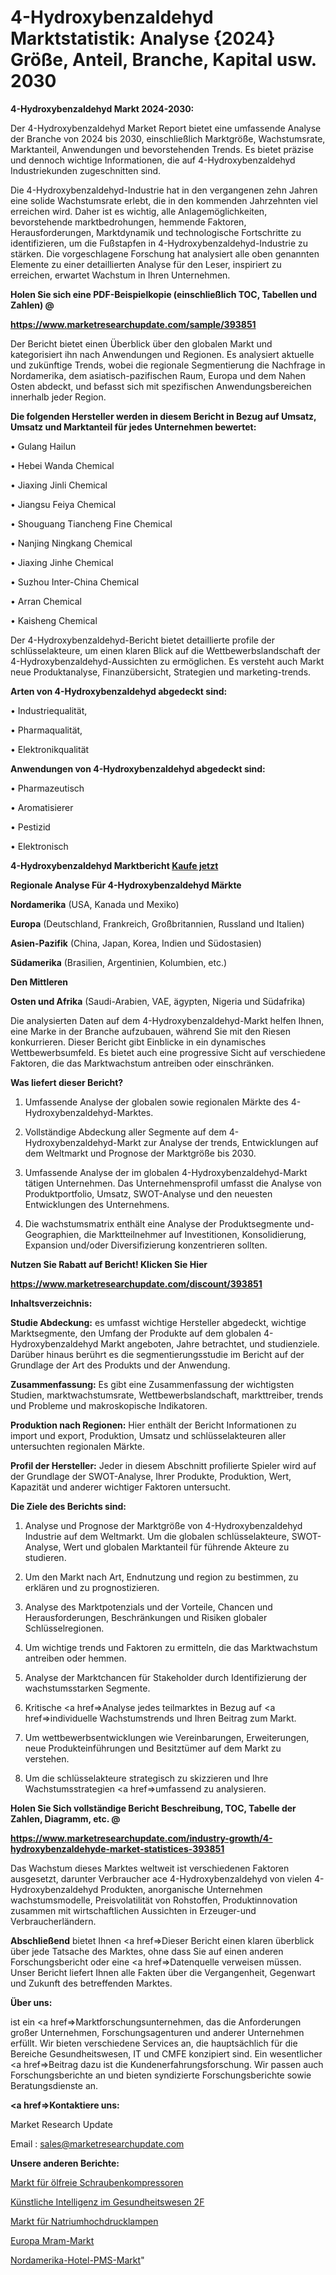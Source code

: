 # 4-Hydroxybenzaldehyd Marktstatistik: Analyse {2024} Größe, Anteil, Branche, Kapital usw. 2030

<strong>4-Hydroxybenzaldehyd Markt 2024-2030:</strong>

Der 4-Hydroxybenzaldehyd Market Report bietet eine umfassende Analyse der Branche von 2024 bis 2030, einschließlich Marktgröße, Wachstumsrate, Marktanteil, Anwendungen und bevorstehenden Trends. Es bietet präzise und dennoch wichtige Informationen, die auf 4-Hydroxybenzaldehyd Industriekunden zugeschnitten sind.

Die 4-Hydroxybenzaldehyd-Industrie hat in den vergangenen zehn Jahren eine solide Wachstumsrate erlebt, die in den kommenden Jahrzehnten viel erreichen wird. Daher ist es wichtig, alle Anlagemöglichkeiten, bevorstehende marktbedrohungen, hemmende Faktoren, Herausforderungen, Marktdynamik und technologische Fortschritte zu identifizieren, um die Fußstapfen in 4-Hydroxybenzaldehyd-Industrie zu stärken. Die vorgeschlagene Forschung hat analysiert alle oben genannten Elemente zu einer detaillierten Analyse für den Leser, inspiriert zu erreichen, erwartet Wachstum in Ihren Unternehmen.



<strong>Holen Sie sich eine PDF-Beispielkopie (einschließlich TOC, Tabellen und Zahlen) @
</strong>

<strong><a href=https://www.marketresearchupdate.com/sample/393851>

<strong>https://www.marketresearchupdate.com/sample/393851</u></font></a></strong></strong>

Der Bericht bietet einen Überblick über den globalen Markt und kategorisiert ihn nach Anwendungen und Regionen. Es analysiert aktuelle und zukünftige Trends, wobei die regionale Segmentierung die Nachfrage in Nordamerika, dem asiatisch-pazifischen Raum, Europa und dem Nahen Osten abdeckt, und befasst sich mit spezifischen Anwendungsbereichen innerhalb jeder Region.



<strong>Die folgenden Hersteller werden in diesem Bericht in Bezug auf Umsatz, Umsatz und Marktanteil für jedes Unternehmen bewertet:</strong>

• Gulang Hailun

• Hebei Wanda Chemical

• Jiaxing Jinli Chemical

• Jiangsu Feiya Chemical

• Shouguang Tiancheng Fine Chemical

• Nanjing Ningkang Chemical

• Jiaxing Jinhe Chemical

• Suzhou Inter-China Chemical

• Arran Chemical

• Kaisheng Chemical

Der 4-Hydroxybenzaldehyd-Bericht bietet detaillierte profile der schlüsselakteure, um einen klaren Blick auf die Wettbewerbslandschaft der 4-Hydroxybenzaldehyd-Aussichten zu ermöglichen. Es versteht auch Markt neue Produktanalyse, Finanzübersicht, Strategien und marketing-trends.



<strong>Arten von 4-Hydroxybenzaldehyd abgedeckt sind:</strong>

• Industriequalität,

• Pharmaqualität,

• Elektronikqualität



<strong>Anwendungen von 4-Hydroxybenzaldehyd abgedeckt sind:</strong>

• Pharmazeutisch

• Aromatisierer

• Pestizid

• Elektronisch



<strong>4-Hydroxybenzaldehyd Marktbericht <a href=https://www.marketresearchupdate.com/buynow/393851>Kaufe jetzt</a></strong>



<strong>Regionale Analyse Für 4-Hydroxybenzaldehyd Märkte</strong>



<strong>Nordamerika</strong> (USA, Kanada und Mexiko)



<strong>Europa</strong> (Deutschland, Frankreich, Großbritannien, Russland und Italien)



<strong>Asien-Pazifik</strong> (China, Japan, Korea, Indien und Südostasien)



<strong>Südamerika</strong> (Brasilien, Argentinien, Kolumbien, etc.)



<strong>Den Mittleren</strong> 

<strong>Osten und Afrika</strong> (Saudi-Arabien, VAE, ägypten, Nigeria und Südafrika)

Die analysierten Daten auf dem 4-Hydroxybenzaldehyd-Markt helfen Ihnen, eine Marke in der Branche aufzubauen, während Sie mit den Riesen konkurrieren. Dieser Bericht gibt Einblicke in ein dynamisches Wettbewerbsumfeld. Es bietet auch eine progressive Sicht auf verschiedene Faktoren, die das Marktwachstum antreiben oder einschränken.



<strong>Was liefert dieser Bericht?</strong>

1. Umfassende Analyse der globalen sowie regionalen Märkte des 4-Hydroxybenzaldehyd-Marktes.

2. Vollständige Abdeckung aller Segmente auf dem 4-Hydroxybenzaldehyd-Markt zur Analyse der trends, Entwicklungen auf dem Weltmarkt und Prognose der Marktgröße bis 2030.

3. Umfassende Analyse der im globalen 4-Hydroxybenzaldehyd-Markt tätigen Unternehmen. Das Unternehmensprofil umfasst die Analyse von Produktportfolio, Umsatz, SWOT-Analyse und den neuesten Entwicklungen des Unternehmens.

4. Die wachstumsmatrix enthält eine Analyse der Produktsegmente und-Geographien, die Marktteilnehmer auf Investitionen, Konsolidierung, Expansion und/oder Diversifizierung konzentrieren sollten.



<strong>Nutzen Sie Rabatt auf Bericht! Klicken Sie Hier
</strong>

<strong><a href=https://www.marketresearchupdate.com/discount/393851>https://www.marketresearchupdate.com/discount/393851</b></u></font></strong></a>



<strong>Inhaltsverzeichnis:</strong>



<strong>Studie Abdeckung:</strong> es umfasst wichtige Hersteller abgedeckt, wichtige Marktsegmente, den Umfang der Produkte auf dem globalen 4-Hydroxybenzaldehyd Markt angeboten, Jahre betrachtet, und studienziele. Darüber hinaus berührt es die segmentierungsstudie im Bericht auf der Grundlage der Art des Produkts und der Anwendung.



<strong>Zusammenfassung:</strong> Es gibt eine Zusammenfassung der wichtigsten Studien, marktwachstumsrate, Wettbewerbslandschaft, markttreiber, trends und Probleme und makroskopische Indikatoren.



<strong>Produktion nach Regionen:</strong> Hier enthält der Bericht Informationen zu import und export, Produktion, Umsatz und schlüsselakteuren aller untersuchten regionalen Märkte.



<strong>Profil der Hersteller:</strong> Jeder in diesem Abschnitt profilierte Spieler wird auf der Grundlage der SWOT-Analyse, Ihrer Produkte, Produktion, Wert, Kapazität und anderer wichtiger Faktoren untersucht.



<strong>Die Ziele des Berichts sind:</strong>

1) Analyse und Prognose der Marktgröße von 4-Hydroxybenzaldehyd Industrie auf dem Weltmarkt.
Um die globalen schlüsselakteure, SWOT-Analyse, Wert und globalen Marktanteil für führende Akteure zu studieren.

2) Um den Markt nach Art, Endnutzung und region zu bestimmen, zu erklären und zu prognostizieren.

3) Analyse des Marktpotenzials und der Vorteile, Chancen und Herausforderungen, Beschränkungen und Risiken globaler Schlüsselregionen.

4) Um wichtige trends und Faktoren zu ermitteln, die das Marktwachstum antreiben oder hemmen.

5) Analyse der Marktchancen für Stakeholder durch Identifizierung der wachstumsstarken Segmente.

6) Kritische <a href=>Analyse</a> jedes teilmarktes in Bezug auf <a href=>individuelle</a> Wachstumstrends und Ihren Beitrag zum Markt.

7) Um wettbewerbsentwicklungen wie Vereinbarungen, Erweiterungen, neue Produkteinführungen und Besitztümer auf dem Markt zu verstehen.

8) Um die schlüsselakteure strategisch zu skizzieren und Ihre Wachstumsstrategien <a href=>umfassend</a> zu analysieren.



<strong>Holen Sie Sich vollständige Bericht Beschreibung, TOC, Tabelle der Zahlen, Diagramm, etc. @ </strong>

<strong><a href=https://www.marketresearchupdate.com/industry-growth/4-hydroxybenzaldehyde-market-statistices-393851>https://www.marketresearchupdate.com/industry-growth/4-hydroxybenzaldehyde-market-statistices-393851</a></font></strong>

Das Wachstum dieses Marktes weltweit ist verschiedenen Faktoren ausgesetzt, darunter Verbraucher ace 4-Hydroxybenzaldehyd von vielen 4-Hydroxybenzaldehyd Produkten, anorganische Unternehmen wachstumsmodelle, Preisvolatilität von Rohstoffen, Produktinnovation zusammen mit wirtschaftlichen Aussichten in Erzeuger-und Verbraucherländern.



<strong>Abschließend</strong> bietet Ihnen <a href=>Dieser</a> Bericht einen klaren überblick über jede Tatsache des Marktes, ohne dass Sie auf einen anderen Forschungsbericht oder eine <a href=>Datenquelle</a> verweisen müssen. Unser Bericht liefert Ihnen alle Fakten über die Vergangenheit, Gegenwart und Zukunft des betreffenden Marktes.



<strong>Über uns:</strong>

 ist ein <a href=>Marktfors</a>chungsunternehmen, das die Anforderungen großer Unternehmen, Forschungsagenturen und anderer Unternehmen erfüllt. Wir bieten verschiedene Services an, die hauptsächlich für die Bereiche Gesundheitswesen, IT und CMFE konzipiert sind. Ein wesentlicher <a href=>Beitrag</a> dazu ist die Kundenerfahrungsforschung. Wir passen auch Forschungsberichte an und bieten syndizierte Forschungsberichte sowie Beratungsdienste an.



<strong><a href=>Kontaktiere uns:</a></strong>

Market Research Update

Email : sales@marketresearchupdate.com



<strong>Unsere anderen Berichte:</strong>

<a href=https://www.linkedin.com/pulse/oil-free-rotary-screw-compressors-market-analyzing>Markt für ölfreie Schraubenkompressoren</a>

<a href=https://www.linkedin.com/pulse/artificial-intelligence-healthcare-applications-2f>Künstliche Intelligenz im Gesundheitswesen 2F</a>

<a href=https://www.linkedin.com/pulse/high-pressure-sodium-lamps-market-report-2023-top-company>Markt für Natriumhochdrucklampen</a>

<a href=https://www.linkedin.com/pulse/europe-mram-market-2023-demand-future>Europa Mram-Markt</a>

<a href=https://www.linkedin.com/pulse/north-america-hotel-pms-market-size-analysis-leading-manufacturers>Nordamerika-Hotel-PMS-Markt</a>"

